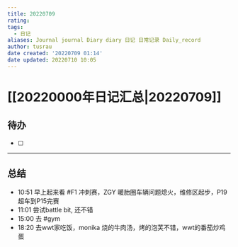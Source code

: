 ```yaml
---
title: 20220709
rating:
tags:
  - 日记
aliases: Journal journal Diary diary 日记 日常记录 Daily_record
author: tusrau
date created: '20220709 01:14'
date updated: 20220710 10:05
---
```


# [[20220000年日记汇总|20220709]]

## 待办

- [ ]

---

## 总结

- 10:51 早上起来看 #F1 冲刺赛，ZGY 暖胎圈车辆问题熄火，维修区起步，P19超车到P15完赛
- 11:01 尝试battle bit, 还不错
- 15:00 去 #gym
- 18:20 去wwt家吃饭，monika 烧的牛肉汤，烤的泡芙不错，wwt的番茄炒鸡蛋
